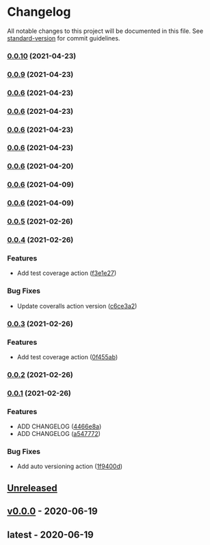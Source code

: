 # Changelog

All notable changes to this project will be documented in this file. See [standard-version](https://github.com/conventional-changelog/standard-version) for commit guidelines.

### [0.0.10](https://github.com/shdkej/note-server/compare/v0.0.9...v0.0.10) (2021-04-23)

### [0.0.9](https://github.com/shdkej/note-server/compare/v0.0.5...v0.0.9) (2021-04-23)

### [0.0.6](https://github.com/shdkej/note-server/compare/v0.0.5...v0.0.6) (2021-04-23)

### [0.0.6](https://github.com/shdkej/note-server/compare/v0.0.5...v0.0.6) (2021-04-23)

### [0.0.6](https://github.com/shdkej/note-server/compare/v0.0.5...v0.0.6) (2021-04-23)

### [0.0.6](https://github.com/shdkej/note-server/compare/v0.0.5...v0.0.6) (2021-04-23)

### [0.0.6](https://github.com/shdkej/note-server/compare/v0.0.5...v0.0.6) (2021-04-20)

### [0.0.6](https://github.com/shdkej/note-server/compare/v0.0.5...v0.0.6) (2021-04-09)

### [0.0.6](https://github.com/shdkej/note-server/compare/v0.0.5...v0.0.6) (2021-04-09)

### [0.0.5](https://github.com/shdkej/note-server/compare/v0.0.4...v0.0.5) (2021-02-26)

### [0.0.4](https://github.com/shdkej/note-server/compare/v0.0.3...v0.0.4) (2021-02-26)


### Features

* Add test coverage action ([f3e1e27](https://github.com/shdkej/note-server/commit/f3e1e27716e3131d467d965f656dc44c8e1f8d0d))


### Bug Fixes

* Update coveralls action version ([c6ce3a2](https://github.com/shdkej/note-server/commit/c6ce3a2413f84b05cfd93b8b5ff86fbacf112f68))

### [0.0.3](https://github.com/shdkej/note-server/compare/v0.0.2...v0.0.3) (2021-02-26)


### Features

* Add test coverage action ([0f455ab](https://github.com/shdkej/note-server/commit/0f455abc07325f3314d0982e8784536ddf582a13))

### [0.0.2](https://github.com/shdkej/note-server/compare/v0.0.1...v0.0.2) (2021-02-26)

### [0.0.1](https://github.com/shdkej/note-server/compare/v0.0.0...v0.0.1) (2021-02-26)


### Features

* ADD CHANGELOG ([4466e8a](https://github.com/shdkej/note-server/commit/4466e8a2cedca3c52c869bc41b248cd62caa3899))
* ADD CHANGELOG ([a547772](https://github.com/shdkej/note-server/commit/a54777257fc196a09dc56ae33728209d8aa2335e))


### Bug Fixes

* Add auto versioning action ([1f9400d](https://github.com/shdkej/note-server/commit/1f9400dd0b34168cc7ab796c20e995b5bc2fbef2))

<a name="unreleased"></a>
## [Unreleased]


<a name="v0.0.0"></a>
## [v0.0.0] - 2020-06-19

<a name="latest"></a>
## latest - 2020-06-19

[Unreleased]: https://github.com/shdkej/note-server/compare/v0.0.0...HEAD
[v0.0.0]: https://github.com/shdkej/note-server/compare/latest...v0.0.0
